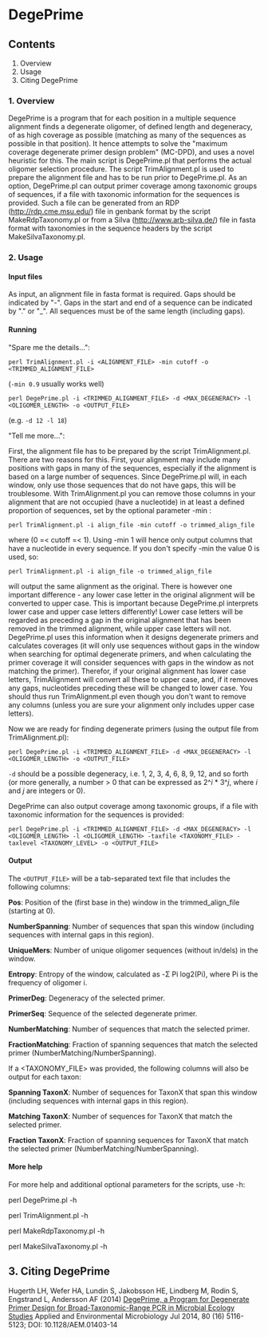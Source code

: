# DegePrime #

## Contents ##
1. Overview
2. Usage
3. Citing DegePrime

### 1. Overview ###

DegePrime is a program that for each position in a multiple sequence alignment finds a degenerate oligomer, of defined length and degeneracy, of as high coverage as possible (matching as many of the sequences as possible in that position). It hence attempts to solve the "maximum coverage degenerate primer design problem" (MC-DPD), and uses a novel heuristic for this. The main script is DegePrime.pl that performs the actual oligomer selection procedure. The script TrimAlignment.pl is used to prepare the alignment file and has to be run prior to DegePrime.pl. As an option, DegePrime.pl can output primer coverage among taxonomic groups of sequences, if a file with taxonomic information for the sequences is provided. Such a file can be generated from an RDP (http://rdp.cme.msu.edu/) file in genbank format by the script MakeRdpTaxonomy.pl or from a Silva (http://www.arb-silva.de/) file in fasta format with taxonomies in the sequence headers by the script MakeSilvaTaxonomy.pl.

### 2. Usage ###

#### Input files ####

As input, an alignment file in fasta format is required. Gaps should be indicated by "-". Gaps in the start and end of a sequence can be indicated by "." or "_". All sequences must be of the same length (including gaps).

#### Running ####

"Spare me the details...":

`perl TrimAlignment.pl -i <ALIGNMENT_FILE> -min cutoff -o <TRIMMED_ALIGNMENT_FILE>`

 (`-min 0.9` usually works well)

`perl DegePrime.pl -i <TRIMMED_ALIGNMENT_FILE> -d <MAX_DEGENERACY> -l <OLIGOMER_LENGTH> -o <OUTPUT_FILE>`

(e.g. `-d 12 -l 18`)

"Tell me more...":

First, the alignment file has to be prepared by the script TrimAlignment.pl. There are two reasons for this. First, your alignment may include many positions with gaps in many of the sequences, especially if the alignment is based on a large number of sequences. Since DegePrime.pl will, in each window, only use those sequences that do not have gaps, this will be troublesome. With TrimAlignment.pl you can remove those columns in your alignment that are not occupied (have a nucleotide) in at least a defined proportion of sequences, set by the optional parameter -min :

`perl TrimAlignment.pl -i align_file -min cutoff -o trimmed_align_file`

where (0 =< cutoff =< 1). Using -min 1 will hence only output columns that have a nucleotide in every sequence. If you don't specify -min the value 0 is used, so:

`perl TrimAlignment.pl -i align_file -o trimmed_align_file`

will output the same alignment as the original. There is however one important difference - any lower case letter in the original alignment will be converted to upper case. This is important because DegePrime.pl interprets lower case and upper case letters differently! Lower case letters will be regarded as preceding a gap in the original alignment that has been removed in the trimmed alignment, while upper case letters will not. DegePrime.pl uses this information when it designs degenerate primers and calculates coverages (it will only use sequences without gaps in the window when searching for optimal degenerate primers, and when calculating the primer coverage it will consider sequences with gaps in the window as not matching the primer). Therefor, if your original alignment has lower case letters, TrimAlignment will convert all these to upper case, and, if it removes any gaps, nucleotides preceding these will be changed to lower case. You should thus run TrimAlignment.pl even though you don't want to remove any columns (unless you are sure your alignment only includes upper case letters).


Now we are ready for finding degenerate primers (using the output file from TrimAlignment.pl):

`perl DegePrime.pl -i <TRIMMED_ALIGNMENT_FILE> -d <MAX_DEGENERACY> -l <OLIGOMER_LENGTH> -o <OUTPUT_FILE>`

`-d` should be a possible degeneracy, i.e. 1, 2, 3, 4, 6, 8, 9, 12, and so forth (or more generally, a number > 0 that can be expressed as 2^*i* * 3^*j*, where *i* and *j* are integers or 0).

DegePrime can also output coverage among taxonomic groups, if a file with taxonomic information for the sequences is provided:

````perl DegePrime.pl -i <TRIMMED_ALIGNMENT_FILE> -d <MAX_DEGENERACY> -l <OLIGOMER_LENGTH> -l <OLIGOMER_LENGTH> -taxfile <TAXONOMY_FILE> -taxlevel <TAXONOMY_LEVEL> -o <OUTPUT_FILE>````

#### Output ####

The `<OUTPUT_FILE>` will be a tab-separated text file that includes the following columns:

**Pos**:                Position of the (first base in the) window in the trimmed_align_file (starting at 0).

**NumberSpanning**:		   Number of sequences that span this window (including sequences with internal gaps in this region).

**UniqueMers**:         Number of unique oligomer sequences (without in/dels) in the window.

**Entropy**:            Entropy of the window, calculated as -Σ Pi log2(Pi), where Pi is the frequency of oligomer i.  

**PrimerDeg**:          Degeneracy of the selected primer.

**PrimerSeq**:          Sequence of the selected degenerate primer.

**NumberMatching**:		   Number of sequences that match the selected primer.

**FractionMatching**:   Fraction of spanning sequences that match the selected primer (NumberMatching/NumberSpanning).

If a <TAXONOMY_FILE> was provided, the following columns will also be output for each taxon:

**Spanning TaxonX**:    Number of sequences for TaxonX that span this window (including sequences with internal gaps in this region). 

**Matching TaxonX**:    Number of sequences for TaxonX that match the selected primer.

**Fraction TaxonX**:    Fraction of spanning sequences for TaxonX that match the selected primer (NumberMatching/NumberSpanning).

#### More help ####

For more help and additional optional parameters for the scripts, use -h: 

 perl DegePrime.pl -h

 perl TrimAlignment.pl -h

 perl MakeRdpTaxonomy.pl -h

 perl MakeSilvaTaxonomy.pl -h

## 3. Citing DegePrime ##

Hugerth LH, Wefer HA, Lundin S, Jakobsson HE, Lindberg M, Rodin S, Engstrand L, Andersson AF (2014)
[DegePrime, a Program for Degenerate Primer Design for Broad-Taxonomic-Range PCR in Microbial Ecology Studies](https://aem.asm.org/content/80/16/5116)
Applied and Environmental Microbiology Jul 2014, 80 (16) 5116-5123; DOI: 10.1128/AEM.01403-14

